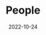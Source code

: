 ---
title: People
date: 2022-10-24

type: landing

sections:
  - block: people
    content:
      title: Meet the Team
      # Choose which groups/teams of users to display.
      #   Edit `user_groups` in each user's profile to add them to one or more of these groups.
      #https://www.tablesgenerator.com/markdown_tables
      user_groups:
          - Co-Directors
          - Academic Staff
          - PhD Students
          - Administration
          - Visitors
          - Alumni-
      sort_by: Params.last_name
      sort_ascending: false
    design:
      show_interests: false
      show_role: true
      show_social: true
 
  - block: markdown
    content: 
      title: Alumni
      subtitle: 
      text: |
              **PhD/MPhil Graduates:** 
              
              It is my great honour to have supervised the following students to complete their theses (**E**: External Supervisor; **O**: Official Supervisor).   
                |    | **Name**      | **Degree**     | **Year** | **My Role** | **Gradute University (Country)**                | **Selected Pubs with Me During PhD study**                                               | **Position**                                       |
                |----|---------------|----------------|----------|-------------|---------------------------------------------------|------------------------------------------------------------------------------------------|----------------------------------------------------|
                | 1  | Linhao Luo    | PhD (Expected) | 2025     | O           | Monash University (AU)                            | ICML-25, PAKDD-25, ICLR-24, ICDE-23, SIGIR-23, WSDM-23                                   | TBC                                                |
                | 3  | Yuanzhe Zhang | PhD (Expected) | 2025     | O           | The University of Sydney (AU)                     | ICDE-22, ICDCS-25                                                                        | TBC                                                |
                | 2  | Zhanchi Qiu   | PhD            | 2025     | O           | Griffith University (AU)                          | TNNLS-25, PAKDD-25, ICDM-25                                                              | Research Fellow @ Griffith University              |
                | 4  | Yizhen Zheng  | PhD            | 2025     | O           | Monash University (AU)                            | Nature Machine Intelligence-25, ICML-23, NeurIPS-22, TNNLS-24, ICDM-22,   PAKDD-21       | Research Fellow @ Monash University                |
                | 5  | Luzhi Wang    | PhD            | 2025     | E           | Tianjin Uiversity (CN)                            | WWW-23, IJCAI-22, AAAI-24, Information Fusion-23, ACM TWeb-24                            | Associate Prof @ Dalian Maritime Uni.              |
                | 6  | Ming Jin      | PhD            | 2024     | O           | Monash University (AU)                            | TPAMI-24, TPAMI-24, TPAMI-24, ICML-24, ICLR-24, NeurIPS-22, TKDE-22,   CIKM-21, IJCAI-21 | Assistant Prof @ Griffith University               |
                | 7  | Xin Zheng     | PhD            | 2024     | O           | Monash University (AU)                            | ICLR-24, NeurIPS-23, NeurIPS-23, WWW-23, ICDM-22                                         | Assistant Prof @ Griffith University               |
                | 8  | Yixin Liu     | PhD            | 2024     | O           | Monash University (AU)                            | NeurIPS-24, NeurIPS-23, KDD-23, WSDM-23, AAAI-23, WWW-22, TKDE-22,   TKDE-21, TNNLS-21   | Research Fellow @ Griffith University              |
                | 9  | He Zhang      | PhD            | 2024     | O           | Monash University (AU)                            | PIEEE-24, ICML-24, ICDE-24, TKDE-22, CIKM-21                                             | Research Fellow @ RMIT                             |
                | 10 | Guangsi Shi   | PhD            | 2024     | O           | Monash University (AU)                            | iScience-24, NNJ-24, PT-23, PT-23                                                        | AI Scientist @ Midea                               |
                | 11 | Bo Xiong      | PhD            | 2024     | E           | Universit√§t Stuttgart (DE)                       | AAAI-24, ACL-23, NeurIPS-22, KDD-22                                                      | Research Fellow @ Stanford U                       |
                | 12 | Dongran Yu    | PhD            | 2024     | E           | Jilin University (CN)                             | CVPR-22                                                                                  | Postdoc @ Guangxi Normal U.                        |
                | 13 | Bang Wu       | PhD            | 2023     | O           | Monash University (AU)                            | NDSS-24, IEEE S&P-24, AsiaCCS-22, ICDM-21,                                               | Assistant Prof @ RMIT                              |
                | 14 | Sheng Wan     | PhD            | 2023     | E           | Nanjing University of Science and Technology (CN) | TGRS-20, TGRS-21, NeurIPS-21, AAAI-21, PR-22                                             | Postdoc @ NUST                                     |
                | 15 | Miao Zhang    | PhD            | 2022     | O           | University of Technology Sydney (AU)              | CVPR-20, IJCAI-21, ICML-21, TPAMI-20, NeurIPS-20, TEvC-21, CVPR-22                       | Professor @ Harbin Institute of Technology         |
                | 16 | Zonghan Wu    | PhD            | 2022     | O           | University of Technology Sydney (AU)              | TNNLS-21, TKDE-23, IJCAI-19, KDD-20                                                      | Assistant Prof @ East China Normal U.              |
                | 17 | Shichao Zhu   | PhD            | 2022     | E           | Chinese Academy of Sciences (CN)                  | ICDM-19, NeurIPS-20, AAAI-20                                                             | Data Scientist @ ByteDance                         |
                | 18 | Man Wu        | PhD            | 2022     | E           | Florida Atlantic University (US)                  | ICDM-19, CIKM-19, WWW-20, TKDD-21, KAIS-21                                               | Assistant Prof @ U. Sci&Tec Beijing                |
                | 19 | Chun Wang     | Phd            | 2021     | O           | University of Technology Sydney (AU)              | CIKM, IJCAI, ICDM                                                                        | Assistant Professor @ City University of Macau     |
                | 20 | Guojia Wan    | Phd            | 2021     | E           | Wuhan University (CN)                             | AAAI, IJCAI, WWWJ                                                                        | Postdoc @ Wuhan University                         |
                | 21 | Hong Yang     | PhD            | 2020     | O           | University of Technology Sydney (AU)              | ICDM, PRJ, IJCAI                                                                         | Associate Prof @ Guangzhou University              |
                | 22 | Ruiqi Hu      | Phd            | 2020     | O           | University of Technology Sydney (AU)              | IJCAI, TCYB, AAAI                                                                        | CEO                                                |
                | 23 | Shaoxiong Ji  | Mphil          | 2019     | E           | The University of Queensland (AU)                 | TNNLS, TCSS, ACL, DASFAA                                                                 | Assistant Prof @ Technical University of Darmstadt |                
                
                
                **Visiting Students/Scholars**
                |   | Name       | Visiting  Peorid | Univeristy                             |
                |---|------------|------------------|----------------------------------------|
                | 1 | Jiapu Wang | 2024.1-2025.1    | Beijing University of Technology       |
                | 2 | Yili Wang  | 2023.12-2024.12  | Jilin University                       |
                | 3 | Bing Yang  | 2023.12-2024.12  | China Jiliang University               |
                | 4 | Yazhou Shi | 2024.1-2025.1    |          Wuhan   Textile University    |               
                
  - block: markdown
    content:
      title:
      subtitle:
      text: |
        {{% cta cta_link="../openning/" cta_text="Join Us →" %}}
    design:
      columns: '1'
---